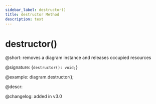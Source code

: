 ```yaml
---
sidebar_label: destructor()
title: destructor Method
description: text
---
```


# destructor()

@short: removes a diagram instance and releases occupied resources

@signature: {`destructor(): void;`}

@example:
diagram.destructor();

@descr:

@changelog: added in v3.0
